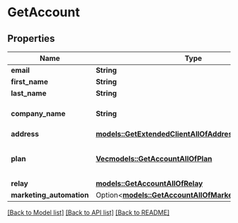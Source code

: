 # GetAccount

## Properties

Name | Type | Description | Notes
------------ | ------------- | ------------- | -------------
**email** | **String** | Login Email | 
**first_name** | **String** | First Name | 
**last_name** | **String** | Last Name | 
**company_name** | **String** | Name of the company | 
**address** | [**models::GetExtendedClientAllOfAddress**](getExtendedClient_allOf_address.md) |  | 
**plan** | [**Vec<models::GetAccountAllOfPlan>**](getAccount_allOf_plan.md) | Information about your plans and credits | 
**relay** | [**models::GetAccountAllOfRelay**](getAccount_allOf_relay.md) |  | 
**marketing_automation** | Option<[**models::GetAccountAllOfMarketingAutomation**](getAccount_allOf_marketingAutomation.md)> |  | [optional]

[[Back to Model list]](../README.md#documentation-for-models) [[Back to API list]](../README.md#documentation-for-api-endpoints) [[Back to README]](../README.md)


